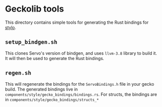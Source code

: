 # Geckolib tools

This directory contains simple tools for generating the Rust bindings for [stylo](https://public.etherpad-mozilla.org/p/stylo).

## `setup_bindgen.sh`

This clones Servo's version of bindgen, and uses `llvm-3.8` library to build it. It will then be used to generate the Rust bindings.

## `regen.sh`

This will regenerate the bindings for the `ServoBindings.h` file in your gecko
build. The generated bindings live in `components/style/gecko_bindings/bindings.rs`. For structs, the bindings are in `components/style/gecko_bindings/structs_*`
